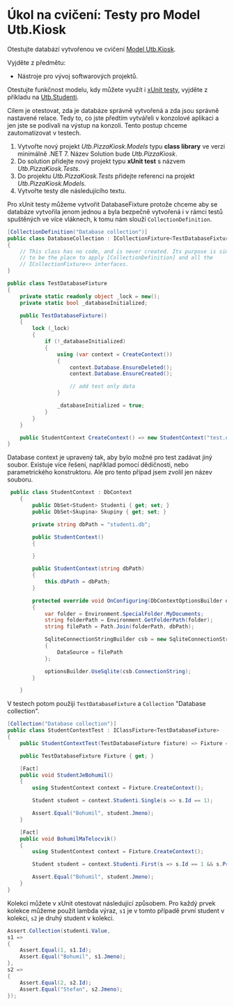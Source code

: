 # Úkol na cvičení: Testy pro Model Utb.Kiosk

Otestujte databází vytvořenou ve cvičení [Model Utb.Kiosk](../ModelUtbKiosk).

Vyjděte z předmětu:

- Nástroje pro vývoj softwarových projektů.
  
Otestujte funkčnost modelu, kdy můžete využít i [xUnit testy](https://learn.microsoft.com/en-us/ef/core/testing/testing-with-the-database), vyjděte z příkladu na [Utb.Studenti](https://github.com/ekral/FAI/tree/master/AF/src/Utb.Studenti).

Cílem je otestovat, zda je databáze správně vytvořená a zda jsou správně nastavené relace. Tedy to, co jste předtím vytvářeli v konzolové aplikaci a jen jste se podívali na výstup na konzoli. Tento postup chceme zautomatizovat v testech.

1) Vytvořte nový projekt *Utb.PizzaKiosk.Models* typu **class library** ve verzi minimálně .NET 7. Název Solution bude *Utb.PizzaKiosk*.
2) Do solution přidejte nový projekt typu **xUnit test** s názvem *Utb.PizzaKiosk.Tests*.
3) Do projektu *Utb.PizzaKiosk.Tests* přidejte referenci na projekt *Utb.PizzaKiosk.Models*.
4) Vytvořte testy dle následujícího textu.

Pro xUnit testy můžeme vytvořit DatabaseFixture protože chceme aby se databáze vytvořila jenom jednou a byla bezpečně vytvořená i v rámci testů spuštěných ve více vláknech, k tomu nám slouží ```CollectionDefinition```.

```csharp
[CollectionDefinition("Database collection")]
public class DatabaseCollection : ICollectionFixture<TestDatabaseFixture>
{
    // This class has no code, and is never created. Its purpose is simply
    // to be the place to apply [CollectionDefinition] and all the
    // ICollectionFixture<> interfaces.
}

public class TestDatabaseFixture
{
    private static readonly object _lock = new();
    private static bool _databaseInitialized;

    public TestDatabaseFixture()
    {
        lock (_lock)
        {
            if (!_databaseInitialized)
            {
                using (var context = CreateContext())
                {
                    context.Database.EnsureDeleted();
                    context.Database.EnsureCreated();

                    // add test only data
                }

                _databaseInitialized = true;
            }
        }
    }

    public StudentContext CreateContext() => new StudentContext("test.db");
}
```

Database context je upravený tak, aby bylo možné pro test zadávat jiný soubor. Existuje více řešení, například pomocí dědičnosti, nebo parametrického konstruktoru. Ale pro tento případ jsem zvolil jen název souboru.

```csharp
 public class StudentContext : DbContext
    {
        public DbSet<Student> Studenti { get; set; }
        public DbSet<Skupina> Skupiny { get; set; }

        private string dbPath = "studenti.db";

        public StudentContext()
        {

        }

        public StudentContext(string dbPath)
        {
            this.dbPath = dbPath;
        }

        protected override void OnConfiguring(DbContextOptionsBuilder optionsBuilder)
        {
            var folder = Environment.SpecialFolder.MyDocuments;
            string folderPath = Environment.GetFolderPath(folder);
            string filePath = Path.Join(folderPath, dbPath);

            SqliteConnectionStringBuilder csb = new SqliteConnectionStringBuilder
            {
                DataSource = filePath
            };

            optionsBuilder.UseSqlite(csb.ConnectionString);
        }

    }
```

V testech potom použiji `TestDatabaseFixture` a `Collection` "Database collection".

```csharp
[Collection("Database collection")]
public class StudentContextTest : IClassFixture<TestDatabaseFixture>
{
    public StudentContextTest(TestDatabaseFixture fixture) => Fixture = fixture;

    public TestDatabaseFixture Fixture { get; }

    [Fact]
    public void StudentJeBohumil()
    {
        using StudentContext context = Fixture.CreateContext();

        Student student = context.Studenti.Single(s => s.Id == 1);

        Assert.Equal("Bohumil", student.Jmeno);
    }

    [Fact]
    public void BohumilMaTelocvik()
    {
        using StudentContext context = Fixture.CreateContext();

        Student student = context.Studenti.First(s => s.Id == 1 && s.Predmety.Any(p => p.Nazev == "Telocvik"));

        Assert.Equal("Bohumil", student.Jmeno);
    }
}
```

Kolekci můžete v xUnit otestovat následující způsobem. Pro každý prvek kolekce můžeme použít lambda výraz, `s1` je v tomto případě první student v kolekci, `s2` je druhý student v kolekci.

```csharp
Assert.Collection(studenti.Value, 
s1 =>
{
    Assert.Equal(1, s1.Id);
    Assert.Equal("Bohumil", s1.Jmeno);
}, 
s2 =>
{
    Assert.Equal(2, s2.Id);
    Assert.Equal("Stefan", s2.Jmeno);
});
```
